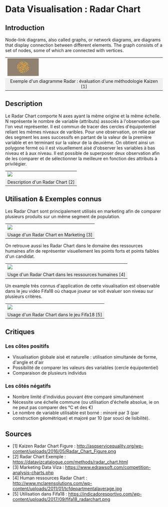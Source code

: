 # Data Visualisation : Radar Chart

## Introduction
Node-link diagrams, also called graphs, or network diagrams, are diagrams that display connection between different elements. The graph consists of a set of nodes, some of which are connected with vertices.

<table border="0">
  <tr>
    <td>
      <img src="img/Illustration.png" style="width: 100px;">
    </td>
  </tr>
  <tr>
    <td align="center" bgcolor="EFEFEF">
      Exemple d'un diagramme Radar : évaluation d'une méthodologie Kaizen [1]
    </td>
  </tr>
</table>


## Description

Le Radar Chart comporte N axes ayant la même origine et la même échelle. N représente le nombre de variable (attributs) associés à l'observation que l'on veut représenter. Il est commun de tracer des cercles d'équipotentiel reliant les mêmes niveaux de varibles.
Pour une observation, on relie par des segment les axes successifs en partant de la valeur de la première variable et en terminant sur la valeur de la deuxième. On obtient ainsi un polygone fermé où il est visuellement aisé d'observer les variables à bas niveau et à aux niveau.
Il est possible de superposer deux observation afin de les comparer et de sélectionner la meilleure en fonction des attributs à privilégier.

<table border="0">
  <tr>
    <td>
      <img src="img/description.png" style="width: 100px;">
    </td>
  </tr>
  <tr>
    <td align="center" bgcolor="EFEFEF">
      Description d'un Radar Chart [2]
    </td>
  </tr>
</table>


## Utilisation & Exemples connus

Les Radar Chart sont principalement utilisés en marketing afin de comparer plusieurs produits sur un même segment de population.

<table border="0">
  <tr>
    <td>
      <img src="img/marketing.png" style="width: 100px;">
    </td>
  </tr>
  <tr>
    <td align="center" bgcolor="EFEFEF">
      Usage d'un Radar Chart en Marketing [3]
    </td>
  </tr>
</table>


On retrouve aussi les Radar Chart dans le domaine des ressources humaines afin de représenter visuellement les points forts et points faibles d'un candidat.

<table border="0">
  <tr>
    <td>
      <img src="img/RH.jpg" style="width: 100px;">
    </td>
  </tr>
  <tr>
    <td align="center" bgcolor="EFEFEF">
      Usge d'un Radar Chart dans les ressources humaines [4]
    </td>
  </tr>
</table>

Un example très connus d'application de cette visualisation est observable dans le jeu vidéo Fifa18 où chaque joueur se voit évaluer son niveau sur plusieurs critères.

<table border="0">
  <tr>
    <td>
      <img src="img/fifa.png" style="width: 100px;">
    </td>
  </tr>
  <tr>
    <td align="center" bgcolor="EFEFEF">
      Usage d'un Radar Chart dans le jeu Fifa18 [5]
    </td>
  </tr>
</table>


## Critiques

### Les côtes positifs

* Visualisation globale aisé et naturelle : utilisation simultanée de forme, d'angle et d'air
* Possibilité de comparer les valeurs des variables (cercle équipotentiel)
* Comparaison de plusieurs individus

### Les côtés négatifs

* Nombre limité d'individus pouvant être comparé simultanément
* Nécessite une échelle commune (ou utilisation d'échelle absolue, ie on ne peut pas comparer des °C et des €)
* Le nombre de variable utilisable est borné : minoré par 3 (par construction géométrique) et majoré par 10 (par souci de lisibilité).


## Sources

* [1] Kaizen Radar Chart Figure : http://asqservicequality.org/wp-content/uploads/2016/05/Radar_Chart_Figure.png
* [2] Radar Chart Exemple : https://datavizcatalogue.com/methods/radar_chart.html
* [3] Marketing Data Viza : https://www.edrawsoft.com/competition-analysis-charts.php
* [4] Human ressources Radar Chart : http://www.mclarensolutions.com/wp-content/uploads/2011/01/tcfdepartmentalaverage.jpg
* [5] Utilisation dans Fifa18 : https://indicadoresportivo.com/wp-content/uploads/2017/09/fifa18_radarchart.png
